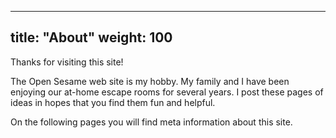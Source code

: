 
---
title: "About"
weight: 100
---

Thanks for visiting this site!

The Open Sesame web site is my hobby. My family and I have been enjoying
our at-home escape rooms for several years. I post these pages of ideas in
hopes that you find them fun and helpful.

On the following pages you will find meta information about this site.
